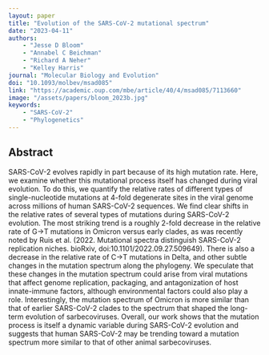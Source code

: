 ```yaml
---
layout: paper
title: "Evolution of the SARS-CoV-2 mutational spectrum"
date: "2023-04-11"
authors: 
    - "Jesse D Bloom"
    - "Annabel C Beichman"
    - "Richard A Neher"
    - "Kelley Harris"
journal: "Molecular Biology and Evolution"
doi: "10.1093/molbev/msad085"
link: "https://academic.oup.com/mbe/article/40/4/msad085/7113660"
image: "/assets/papers/bloom_2023b.jpg"
keywords:
    - "SARS-CoV-2"
    - "Phylogenetics"
---
```


## Abstract

SARS-CoV-2 evolves rapidly in part because of its high mutation rate. Here, we examine whether this mutational process itself has changed during viral evolution. To do this, we quantify the relative rates of different types of single-nucleotide mutations at 4-fold degenerate sites in the viral genome across millions of human SARS-CoV-2 sequences. We find clear shifts in the relative rates of several types of mutations during SARS-CoV-2 evolution. The most striking trend is a roughly 2-fold decrease in the relative rate of G→T mutations in Omicron versus early clades, as was recently noted by Ruis et al. (2022. Mutational spectra distinguish SARS-CoV-2 replication niches. bioRxiv, doi:10.1101/2022.09.27.509649). There is also a decrease in the relative rate of C→T mutations in Delta, and other subtle changes in the mutation spectrum along the phylogeny. We speculate that these changes in the mutation spectrum could arise from viral mutations that affect genome replication, packaging, and antagonization of host innate-immune factors, although environmental factors could also play a role. Interestingly, the mutation spectrum of Omicron is more similar than that of earlier SARS-CoV-2 clades to the spectrum that shaped the long-term evolution of sarbecoviruses. Overall, our work shows that the mutation process is itself a dynamic variable during SARS-CoV-2 evolution and suggests that human SARS-CoV-2 may be trending toward a mutation spectrum more similar to that of other animal sarbecoviruses.
